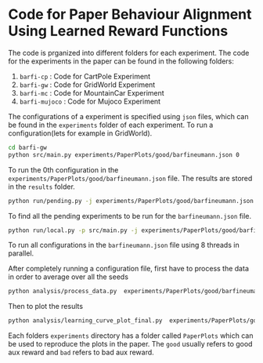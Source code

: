 # Code for Paper Behaviour Alignment Using Learned Reward Functions

The code is prganized into different folders for each experiment. The code for the experiments in the paper can be found in the following folders:


1. `barfi-cp` : Code for CartPole Experiment
2. `barfi-gw` : Code for GridWorld Experiment
3. `barfi-mc` : Code for MountainCar Experiment    
4. `barfi-mujoco` : Code for Mujoco Experiment


The configurations of a experiment is specified using `json` files, which can be found in the `experiments` folder of each experiment. To run a configuration(lets for example in GridWorld).

```bash
cd barfi-gw
python src/main.py experiments/PaperPlots/good/barfineumann.json 0
```
To run the 0th configuration in the `experiments/PaperPlots/good/barfineumann.json` file. The results are stored in the `results` folder. 

```bash
python run/pending.py -j experiments/PaperPlots/good/barfineumann.json 
```
To find all the pending experiments to be run for the `barfineumann.json` file. 

```bash
python run/local.py -p src/main.py -j experiments/PaperPlots/good/barfineumann.json -c 8
```
To run all configurations in the `barfineumann.json` file using 8 threads in parallel. 

After completely running a configuration file, first have to process the data in order to average over all the seeds

```bash
python analysis/process_data.py  experiments/PaperPlots/good/barfineumann.json
```

Then to plot the results

```bash
python analysis/learning_curve_plot_final.py  experiments/PaperPlots/good/barfineumann.json
```


Each folders `experiments` directory has a folder called `PaperPlots` which can be used to reproduce the plots in the paper. The `good` usually refers to good aux reward and `bad` refers to bad aux reward.

